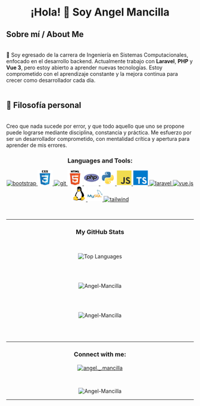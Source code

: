 <h1 align="center">¡Hola! 👋 Soy Angel Mancilla</h1>

<h2>Sobre mí / About Me</h2>
<br>
🚀 Soy egresado de la carrera de Ingeniería en Sistemas Computacionales, enfocado en el desarrollo backend.  
Actualmente trabajo con <strong>Laravel</strong>, <strong>PHP</strong> y <strong>Vue 3</strong>, pero estoy abierto a aprender nuevas tecnologías.  
Estoy comprometido con el aprendizaje constante y la mejora continua para crecer como desarrollador cada día.
<br><br>

<h2>🧠 Filosofía personal</h2>
<br>
Creo que nada sucede por error, y que todo aquello que uno se propone puede lograrse mediante disciplina, constancia y práctica.  
Me esfuerzo por ser un desarrollador comprometido, con mentalidad crítica y apertura para aprender de mis errores.
<br>
<h3 align="center">Languages and Tools:</h3>
<p align="center">
  <a href="https://getbootstrap.com" target="_blank" rel="noreferrer">
    <img src="https://cdn.jsdelivr.net/gh/devicons/devicon/icons/bootstrap/bootstrap-original.svg" alt="bootstrap" width="40" height="40"/>
  </a>
  
  <a href="https://www.w3schools.com/css/" target="_blank" rel="noreferrer">
    <img src="https://raw.githubusercontent.com/devicons/devicon/master/icons/css3/css3-original-wordmark.svg" alt="css3" width="40" height="40"/>
  </a>

  <a href="https://git-scm.com/" target="_blank" rel="noreferrer">
    <img src="https://www.vectorlogo.zone/logos/git-scm/git-scm-icon.svg" alt="git" width="40" height="40"/>
  </a>

  <a href="https://www.w3.org/html/" target="_blank" rel="noreferrer">
    <img src="https://raw.githubusercontent.com/devicons/devicon/master/icons/html5/html5-original-wordmark.svg" alt="html5" width="40" height="40"/>
  </a>

  <a href="https://www.php.net" target="_blank" rel="noreferrer">
    <img src="https://raw.githubusercontent.com/devicons/devicon/master/icons/php/php-original.svg" alt="php" width="40" height="40"/>
  </a>

  <a href="https://www.python.org" target="_blank" rel="noreferrer">
    <img src="https://raw.githubusercontent.com/devicons/devicon/master/icons/python/python-original.svg" alt="python" width="40" height="40"/>
  </a>

  <a href="https://developer.mozilla.org/en-US/docs/Web/JavaScript" target="_blank" rel="noreferrer">
    <img src="https://raw.githubusercontent.com/devicons/devicon/master/icons/javascript/javascript-original.svg" alt="javascript" width="40" height="40"/>
  </a>

  <a href="https://www.typescriptlang.org/" target="_blank" rel="noreferrer">
    <img src="https://raw.githubusercontent.com/devicons/devicon/master/icons/typescript/typescript-original.svg" alt="typescript" width="40" height="40"/>
  </a>

  <a href="https://laravel.com" target="_blank" rel="noreferrer">
  <img src="https://cdn.simpleicons.org/laravel/FF2D20" alt="laravel" width="40" height="40"/>
  </a>

  <a href="https://vuejs.org/" target="_blank" rel="noreferrer">
  <img src="https://cdn.simpleicons.org/vue.js/4FC08D" alt="vue.js" width="40" height="40"/>
  </a>

  <a href="https://www.linux.org/" target="_blank" rel="noreferrer">
    <img src="https://raw.githubusercontent.com/devicons/devicon/master/icons/linux/linux-original.svg" alt="linux" width="40" height="40"/>
  </a>

  <a href="https://www.mysql.com/" target="_blank" rel="noreferrer">
    <img src="https://raw.githubusercontent.com/devicons/devicon/master/icons/mysql/mysql-original-wordmark.svg" alt="mysql" width="40" height="40"/>
  </a>

  <a href="https://tailwindcss.com/" target="_blank" rel="noreferrer">
    <img src="https://www.vectorlogo.zone/logos/tailwindcss/tailwindcss-icon.svg" alt="tailwind" width="40" height="40"/>
  </a>
</p>
<br>

<hr  width="100%" >

<h3 align="center">My GitHub Stats</h3>
<br>

<p align="center"> <img src="https://github-readme-stats.vercel.app/api/top-langs/?username=Angel-Mancilla&layout=compact&theme=radical" alt="Top Languages"/> </p>

<br><br>
<p align="center"><img src="https://github-readme-stats.vercel.app/api?username=Angel-Mancilla&show_icons=true&theme=dark&locale=en" alt="Angel-Mancilla" /></p>
<br><br>

<p align="center"><img src="https://streak-stats.demolab.com?user=Angel-Mancilla&theme=dark" alt="Angel-Mancilla" /></p>
<br><br>
<hr width="100%" >
<h3 align="center">Connect with me:</h3>
<p align="center">
<!--<a href="https://linkedin.com/in/anirudh-rai-072732220" target="blank"><img align="center" src="https://raw.githubusercontent.com/rahuldkjain/github-profile-readme-generator/master/src/images/icons/Social/linked-in-alt.svg" alt="anirudh-rai-072732220" height="30" width="40" /></a>-->
<!--<a href="https://stackoverflow.com/users/21304875" target="blank"><img align="center" src="https://raw.githubusercontent.com/rahuldkjain/github-profile-readme-generator/master/src/images/icons/Social/stack-overflow.svg" alt="21304875" height="30" width="40" /></a>
<a href="https://kaggle.com/anirudhrai693" target="blank"><img align="center" src="https://raw.githubusercontent.com/rahuldkjain/github-profile-readme-generator/master/src/images/icons/Social/kaggle.svg" alt="anirudhrai693" height="30" width="40" /></a>-->
<a href="https://instagram.com/angel._.mancilla" target="blank"><img align="center" src="https://raw.githubusercontent.com/rahuldkjain/github-profile-readme-generator/master/src/images/icons/Social/instagram.svg" alt="angel._.mancilla" height="30" width="40" /></a>
</p>
<br>

<p align="center"><img src="https://komarev.com/ghpvc/?username=Angel-Mancilla&label=Visitas%20al%20perfil&color=0e75b6&style=for-the-badge" alt="Angel-Mancilla" /></p>


------
